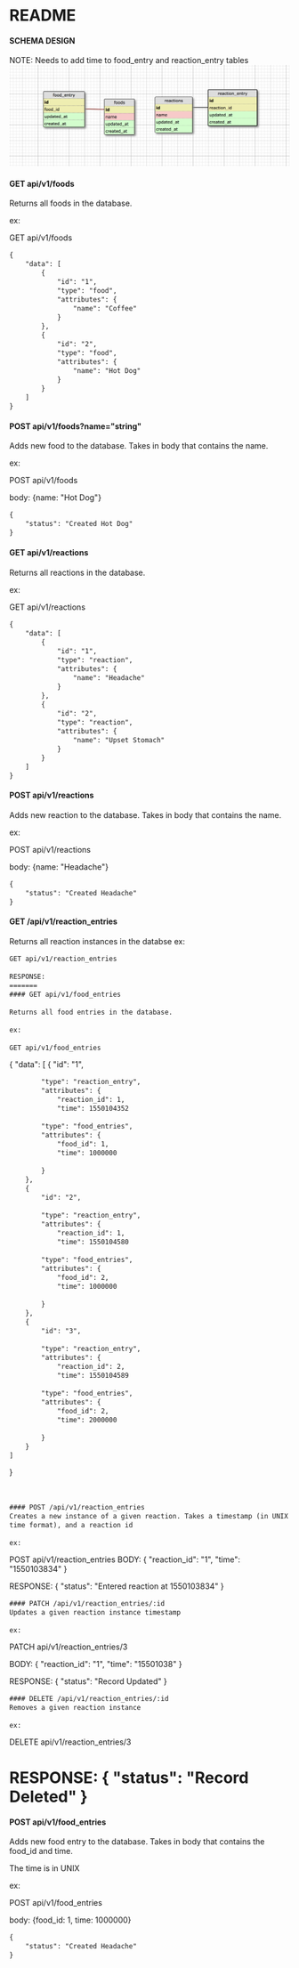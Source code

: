 # README

#### SCHEMA DESIGN
NOTE: Needs to add time to food_entry and reaction_entry tables
![alt text](https://raw.githubusercontent.com/prestonjarnagin/trigger_backend/master/schema_design.png)

#### GET api/v1/foods

Returns all foods in the database.

ex:

GET api/v1/foods
```
{
    "data": [
        {
            "id": "1",
            "type": "food",
            "attributes": {
                "name": "Coffee"
            }
        },
        {
            "id": "2",
            "type": "food",
            "attributes": {
                "name": "Hot Dog"
            }
        }
    ]
}
```

#### POST api/v1/foods?name="string"

Adds new food to the database. Takes in body that contains the name.

ex:

POST api/v1/foods

body: {name: "Hot Dog"}

```
{
    "status": "Created Hot Dog"
}

```

#### GET api/v1/reactions

Returns all reactions in the database.

ex:

GET api/v1/reactions
```
{
    "data": [
        {
            "id": "1",
            "type": "reaction",
            "attributes": {
                "name": "Headache"
            }
        },
        {
            "id": "2",
            "type": "reaction",
            "attributes": {
                "name": "Upset Stomach"
            }
        }
    ]
}
```
#### POST api/v1/reactions

Adds new reaction to the database. Takes in body that contains the name.

ex:

POST api/v1/reactions

body: {name: "Headache"}

```
{
    "status": "Created Headache"
}

```


#### GET /api/v1/reaction_entries
Returns all reaction instances in the databse
ex:
```
GET api/v1/reaction_entries

RESPONSE:
=======
#### GET api/v1/food_entries

Returns all food entries in the database.

ex:

GET api/v1/food_entries
```

{
    "data": [
        {
            "id": "1",

            "type": "reaction_entry",
            "attributes": {
                "reaction_id": 1,
                "time": 1550104352

            "type": "food_entries",
            "attributes": {
                "food_id": 1,
                "time": 1000000

            }
        },
        {
            "id": "2",

            "type": "reaction_entry",
            "attributes": {
                "reaction_id": 1,
                "time": 1550104580

            "type": "food_entries",
            "attributes": {
                "food_id": 2,
                "time": 1000000

            }
        },
        {
            "id": "3",

            "type": "reaction_entry",
            "attributes": {
                "reaction_id": 2,
                "time": 1550104589

            "type": "food_entries",
            "attributes": {
                "food_id": 2,
                "time": 2000000

            }
        }
    ]
}
```


#### POST /api/v1/reaction_entries
Creates a new instance of a given reaction. Takes a timestamp (in UNIX time format), and a reaction id

ex:
```
POST api/v1/reaction_entries
BODY:
{
	"reaction_id": "1",
	"time": "1550103834"
}

RESPONSE:
{
    "status": "Entered reaction at 1550103834"
}
```
#### PATCH /api/v1/reaction_entries/:id
Updates a given reaction instance timestamp

ex:
```
PATCH api/v1/reaction_entries/3

BODY:
{
	"reaction_id": "1",
	"time": "15501038"
}

RESPONSE:
{
    "status": "Record Updated"
}
```
#### DELETE /api/v1/reaction_entries/:id
Removes a given reaction instance

ex:
```
DELETE api/v1/reaction_entries/3

RESPONSE:
{
    "status": "Record Deleted"
}
=======
#### POST api/v1/food_entries

Adds new food entry to the database. Takes in body that contains the food_id and time.

The time is in UNIX

ex:

POST api/v1/food_entries

body: {food_id: 1, time: 1000000}

```
{
    "status": "Created Headache"
}


```
